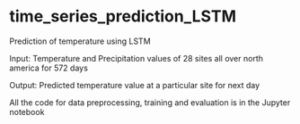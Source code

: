 # time_series_prediction_LSTM
Prediction of temperature using LSTM

Input: Temperature and Precipitation values of 28 sites all over north america for 572 days

Output: Predicted temperature value at a particular site for next day

All the code for data preprocessing, training and evaluation is in the Jupyter notebook
